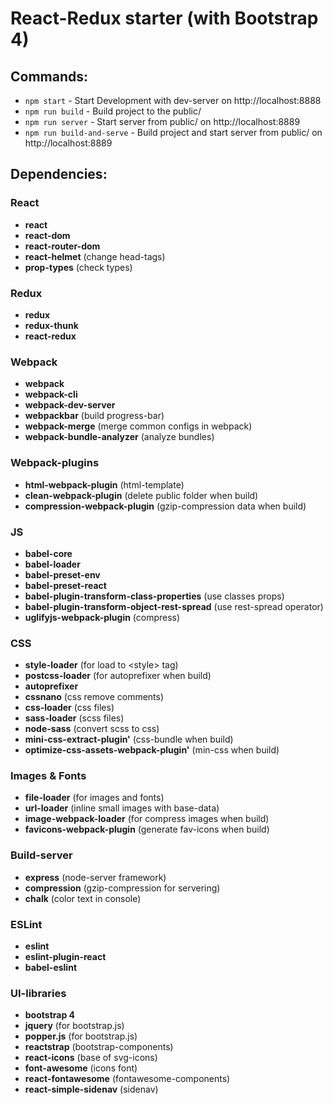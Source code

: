 # React-Redux starter (with Bootstrap 4)

## Commands:
* `npm start` - Start Development with dev-server on http://localhost:8888
* `npm run build` - Build project to the public/
* `npm run server` - Start server from public/ on http://localhost:8889
* `npm run build-and-serve` - Build project and start server from public/ on http://localhost:8889


## Dependencies:

### React
* **react**
* **react-dom**
* **react-router-dom**
* **react-helmet** (change head-tags)
* **prop-types** (check types)

### Redux
* **redux**
* **redux-thunk**
* **react-redux**

### Webpack
* **webpack**
* **webpack-cli**
* **webpack-dev-server**
* **webpackbar** (build progress-bar)
* **webpack-merge** (merge common configs in webpack)
* **webpack-bundle-analyzer** (analyze bundles)

### Webpack-plugins
* **html-webpack-plugin** (html-template)
* **clean-webpack-plugin** (delete public folder when build)
* **compression-webpack-plugin** (gzip-compression data when build)

### JS
* **babel-core** 
* **babel-loader** 
* **babel-preset-env** 
* **babel-preset-react** 
* **babel-plugin-transform-class-properties** (use classes props)
* **babel-plugin-transform-object-rest-spread** (use rest-spread operator)
* **uglifyjs-webpack-plugin** (compress)

### CSS
* **style-loader** (for load to &lt;style&gt; tag)
* **postcss-loader** (for autoprefixer when build)
* **autoprefixer**
* **cssnano** (css remove comments)
* **css-loader** (css files)
* **sass-loader** (scss files)
* **node-sass** (convert scss to css)
* **mini-css-extract-plugin'** (css-bundle when build)
* **optimize-css-assets-webpack-plugin'** (min-css when build)

### Images & Fonts
* **file-loader** (for images and fonts)
* **url-loader** (inline small images with base-data)
* **image-webpack-loader** (for compress images when build)
* **favicons-webpack-plugin** (generate fav-icons when build)

### Build-server
* **express** (node-server framework)
* **compression** (gzip-compression for servering)
* **chalk** (color text in console)

### ESLint
* **eslint**
* **eslint-plugin-react**
* **babel-eslint**

### UI-libraries
* **bootstrap 4**
* **jquery** (for bootstrap.js)
* **popper.js** (for bootstrap.js)
* **reactstrap** (bootstrap-components)
* **react-icons** (base of svg-icons)
* **font-awesome** (icons font)
* **react-fontawesome** (fontawesome-components)
* **react-simple-sidenav** (sidenav)
